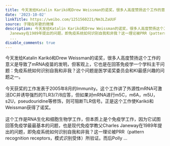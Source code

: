 ```yaml
---
title: 今天发给Katalin Karikó和Drew Weissman的诺奖，很多人高度赞扬这个工作的意义是导致了mRNA疫苗的发明，但客观上，它也是在回答免疫学一个学科主干问题：免疫系...
date: '2023-10-02'
linkTitle: https://weibo.com/1251560221/Nm3LZaUUF
source: 子陵在听歌的微博
description: 今天发给Katalin Karikó和Drew Weissman的诺奖，很多人高度赞扬这个工作的意义是导致了mRNA疫苗的发明，但客观上，它也是在回答免疫学一个学科主干问题：免疫系统如何识别自我和非我？这个问题是医学诺奖委员会和KI最感兴趣的问题之一。<br><br>今天获奖的工作发表于2005年8月的Immunity。这个工作讲了外源性mRNA可激活DC并诱导强烈的TLR3/7/8应答，但如果对mRNA进行m5C，m6A，m5U，s2U，pseudouridine等修饰，则可阻断TLR信号。正是这个工作使Karikó和Weissman获得了诺奖。<br><br>这个工作是RNA生化和细胞生物学工作，但本质上是个免疫学工作，因为它试图回答免疫学最最基本的问题，也是现代免疫学教父Charles
  Janeway在1989年提出的问题，即免疫系统如何识别自我和非我？这一理论被PRR（pattern recognition receptors，模式识别受体）所验证。而后Polly
  ...
disable_comments: true
---
```

今天发给Katalin Karikó和Drew Weissman的诺奖，很多人高度赞扬这个工作的意义是导致了mRNA疫苗的发明，但客观上，它也是在回答免疫学一个学科主干问题：免疫系统如何识别自我和非我？这个问题是医学诺奖委员会和KI最感兴趣的问题之一。<br><br>今天获奖的工作发表于2005年8月的Immunity。这个工作讲了外源性mRNA可激活DC并诱导强烈的TLR3/7/8应答，但如果对mRNA进行m5C，m6A，m5U，s2U，pseudouridine等修饰，则可阻断TLR信号。正是这个工作使Karikó和Weissman获得了诺奖。<br><br>这个工作是RNA生化和细胞生物学工作，但本质上是个免疫学工作，因为它试图回答免疫学最最基本的问题，也是现代免疫学教父Charles Janeway在1989年提出的问题，即免疫系统如何识别自我和非我？这一理论被PRR（pattern recognition receptors，模式识别受体）所验证。而后Polly ...